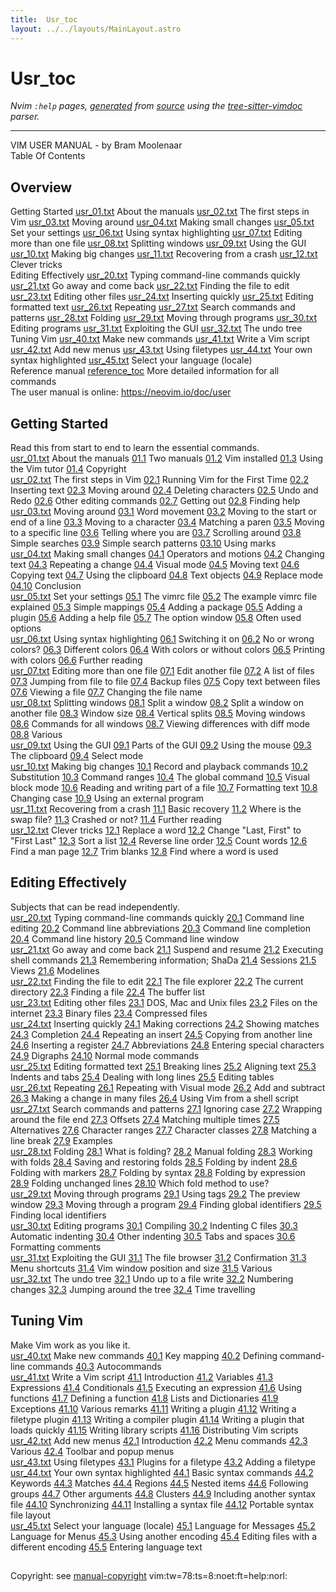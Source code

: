 ```yaml
---
title:  Usr_toc
layout: ../../layouts/MainLayout.astro
---
```


  <a name="usr_toc.txt"></a><a name="user-manual"></a><h1> Usr_toc</h1>
  <p>
    <i>
    Nvim <code>:help</code> pages, <a href="https://github.com/neovim/neovim/blob/master/scripts/gen_help_html.lua">generated</a>
    from <a href="https://github.com/neovim/neovim/blob/master/runtime/doc/usr_toc.txt">source</a>
    using the <a href="https://github.com/neovim/tree-sitter-vimdoc">tree-sitter-vimdoc</a> parser.
    </i>
  </p>
  <hr>
  <div class="old-help-para">		     VIM USER MANUAL - by Bram Moolenaar</div>
<div class="old-help-para">			      Table Of Contents</div>
<div class="old-help-para"><a name="_-overview"></a><h2 class="help-heading">Overview</h2></div>
<div class="old-help-para">Getting Started
<a href="/neovim-docs-web/en/usr_01#usr_01.txt">usr_01.txt</a>  About the manuals
<a href="/neovim-docs-web/en/usr_02#usr_02.txt">usr_02.txt</a>  The first steps in Vim
<a href="/neovim-docs-web/en/usr_03#usr_03.txt">usr_03.txt</a>  Moving around
<a href="/neovim-docs-web/en/usr_04#usr_04.txt">usr_04.txt</a>  Making small changes
<a href="/neovim-docs-web/en/usr_05#usr_05.txt">usr_05.txt</a>  Set your settings
<a href="/neovim-docs-web/en/usr_06#usr_06.txt">usr_06.txt</a>  Using syntax highlighting
<a href="/neovim-docs-web/en/usr_07#usr_07.txt">usr_07.txt</a>  Editing more than one file
<a href="/neovim-docs-web/en/usr_08#usr_08.txt">usr_08.txt</a>  Splitting windows
<a href="/neovim-docs-web/en/usr_09#usr_09.txt">usr_09.txt</a>  Using the GUI
<a href="/neovim-docs-web/en/usr_10#usr_10.txt">usr_10.txt</a>  Making big changes
<a href="/neovim-docs-web/en/usr_11#usr_11.txt">usr_11.txt</a>  Recovering from a crash
<a href="/neovim-docs-web/en/usr_12#usr_12.txt">usr_12.txt</a>  Clever tricks</div>
<div class="old-help-para">Editing Effectively
<a href="/neovim-docs-web/en/usr_20#usr_20.txt">usr_20.txt</a>  Typing command-line commands quickly
<a href="/neovim-docs-web/en/usr_21#usr_21.txt">usr_21.txt</a>  Go away and come back
<a href="/neovim-docs-web/en/usr_22#usr_22.txt">usr_22.txt</a>  Finding the file to edit
<a href="/neovim-docs-web/en/usr_23#usr_23.txt">usr_23.txt</a>  Editing other files
<a href="/neovim-docs-web/en/usr_24#usr_24.txt">usr_24.txt</a>  Inserting quickly
<a href="/neovim-docs-web/en/usr_25#usr_25.txt">usr_25.txt</a>  Editing formatted text
<a href="/neovim-docs-web/en/usr_26#usr_26.txt">usr_26.txt</a>  Repeating
<a href="/neovim-docs-web/en/usr_27#usr_27.txt">usr_27.txt</a>  Search commands and patterns
<a href="/neovim-docs-web/en/usr_28#usr_28.txt">usr_28.txt</a>  Folding
<a href="/neovim-docs-web/en/usr_29#usr_29.txt">usr_29.txt</a>  Moving through programs
<a href="/neovim-docs-web/en/usr_30#usr_30.txt">usr_30.txt</a>  Editing programs
<a href="/neovim-docs-web/en/usr_31#usr_31.txt">usr_31.txt</a>  Exploiting the GUI
<a href="/neovim-docs-web/en/usr_32#usr_32.txt">usr_32.txt</a>  The undo tree</div>
<div class="old-help-para">Tuning Vim
<a href="/neovim-docs-web/en/usr_40#usr_40.txt">usr_40.txt</a>  Make new commands
<a href="/neovim-docs-web/en/usr_41#usr_41.txt">usr_41.txt</a>  Write a Vim script
<a href="/neovim-docs-web/en/usr_42#usr_42.txt">usr_42.txt</a>  Add new menus
<a href="/neovim-docs-web/en/usr_43#usr_43.txt">usr_43.txt</a>  Using filetypes
<a href="/neovim-docs-web/en/usr_44#usr_44.txt">usr_44.txt</a>  Your own syntax highlighted
<a href="/neovim-docs-web/en/usr_45#usr_45.txt">usr_45.txt</a>  Select your language (locale)</div>
<div class="old-help-para">Reference manual
<a href="/neovim-docs-web/en/index#reference_toc">reference_toc</a>     More detailed information for all commands</div>
<div class="old-help-para">The user manual is online:
	<a href="https://neovim.io/doc/user">https://neovim.io/doc/user</a></div>
<div class="old-help-para"><a name="_-getting-started"></a><h2 class="help-heading">Getting Started</h2></div>
<div class="old-help-para">Read this from start to end to learn the essential commands.</div>
<div class="old-help-para"><a href="/neovim-docs-web/en/usr_01#usr_01.txt">usr_01.txt</a>  About the manuals
		<a href="/neovim-docs-web/en/usr_01#01.1">01.1</a>  	Two manuals
		<a href="/neovim-docs-web/en/usr_01#01.2">01.2</a>  	Vim installed
		<a href="/neovim-docs-web/en/usr_01#01.3">01.3</a>  	Using the Vim tutor
		<a href="/neovim-docs-web/en/usr_01#01.4">01.4</a>  	Copyright</div>
<div class="old-help-para"><a href="/neovim-docs-web/en/usr_02#usr_02.txt">usr_02.txt</a>  The first steps in Vim
		<a href="/neovim-docs-web/en/usr_02#02.1">02.1</a>  	Running Vim for the First Time
		<a href="/neovim-docs-web/en/usr_02#02.2">02.2</a>  	Inserting text
		<a href="/neovim-docs-web/en/usr_02#02.3">02.3</a>  	Moving around
		<a href="/neovim-docs-web/en/usr_02#02.4">02.4</a>  	Deleting characters
		<a href="/neovim-docs-web/en/usr_02#02.5">02.5</a>  	Undo and Redo
		<a href="/neovim-docs-web/en/usr_02#02.6">02.6</a>  	Other editing commands
		<a href="/neovim-docs-web/en/usr_02#02.7">02.7</a>  	Getting out
		<a href="/neovim-docs-web/en/usr_02#02.8">02.8</a>  	Finding help</div>
<div class="old-help-para"><a href="/neovim-docs-web/en/usr_03#usr_03.txt">usr_03.txt</a>  Moving around
		<a href="/neovim-docs-web/en/usr_03#03.1">03.1</a>  	Word movement
		<a href="/neovim-docs-web/en/usr_03#03.2">03.2</a>  	Moving to the start or end of a line
		<a href="/neovim-docs-web/en/usr_03#03.3">03.3</a>  	Moving to a character
		<a href="/neovim-docs-web/en/usr_03#03.4">03.4</a>  	Matching a paren
		<a href="/neovim-docs-web/en/usr_03#03.5">03.5</a>  	Moving to a specific line
		<a href="/neovim-docs-web/en/usr_03#03.6">03.6</a>  	Telling where you are
		<a href="/neovim-docs-web/en/usr_03#03.7">03.7</a>  	Scrolling around
		<a href="/neovim-docs-web/en/usr_03#03.8">03.8</a>  	Simple searches
		<a href="/neovim-docs-web/en/usr_03#03.9">03.9</a>  	Simple search patterns
		<a href="/neovim-docs-web/en/usr_03#03.10">03.10</a>  	Using marks</div>
<div class="old-help-para"><a href="/neovim-docs-web/en/usr_04#usr_04.txt">usr_04.txt</a>  Making small changes
		<a href="/neovim-docs-web/en/usr_04#04.1">04.1</a>  	Operators and motions
		<a href="/neovim-docs-web/en/usr_04#04.2">04.2</a>  	Changing text
		<a href="/neovim-docs-web/en/usr_04#04.3">04.3</a>  	Repeating a change
		<a href="/neovim-docs-web/en/usr_04#04.4">04.4</a>  	Visual mode
		<a href="/neovim-docs-web/en/usr_04#04.5">04.5</a>  	Moving text
		<a href="/neovim-docs-web/en/usr_04#04.6">04.6</a>  	Copying text
		<a href="/neovim-docs-web/en/usr_04#04.7">04.7</a>  	Using the clipboard
		<a href="/neovim-docs-web/en/usr_04#04.8">04.8</a>  	Text objects
		<a href="/neovim-docs-web/en/usr_04#04.9">04.9</a>  	Replace mode
		<a href="/neovim-docs-web/en/usr_04#04.10">04.10</a>  	Conclusion</div>
<div class="old-help-para"><a href="/neovim-docs-web/en/usr_05#usr_05.txt">usr_05.txt</a>  Set your settings
		<a href="/neovim-docs-web/en/usr_05#05.1">05.1</a>  	The vimrc file
		<a href="/neovim-docs-web/en/usr_05#05.2">05.2</a>  	The example vimrc file explained
		<a href="/neovim-docs-web/en/usr_05#05.3">05.3</a>  	Simple mappings
		<a href="/neovim-docs-web/en/usr_05#05.4">05.4</a>  	Adding a package
		<a href="/neovim-docs-web/en/usr_05#05.5">05.5</a>  	Adding a plugin
		<a href="/neovim-docs-web/en/usr_05#05.6">05.6</a>  	Adding a help file
		<a href="/neovim-docs-web/en/usr_05#05.7">05.7</a>  	The option window
		<a href="/neovim-docs-web/en/usr_05#05.8">05.8</a>  	Often used options</div>
<div class="old-help-para"><a href="/neovim-docs-web/en/usr_06#usr_06.txt">usr_06.txt</a>  Using syntax highlighting
		<a href="/neovim-docs-web/en/usr_06#06.1">06.1</a>  	Switching it on
		<a href="/neovim-docs-web/en/usr_06#06.2">06.2</a>  	No or wrong colors?
		<a href="/neovim-docs-web/en/usr_06#06.3">06.3</a>  	Different colors
		<a href="/neovim-docs-web/en/usr_06#06.4">06.4</a>  	With colors or without colors
		<a href="/neovim-docs-web/en/usr_06#06.5">06.5</a>  	Printing with colors
		<a href="/neovim-docs-web/en/usr_06#06.6">06.6</a>  	Further reading</div>
<div class="old-help-para"><a href="/neovim-docs-web/en/usr_07#usr_07.txt">usr_07.txt</a>  Editing more than one file
		<a href="/neovim-docs-web/en/usr_07#07.1">07.1</a>  	Edit another file
		<a href="/neovim-docs-web/en/usr_07#07.2">07.2</a>  	A list of files
		<a href="/neovim-docs-web/en/usr_07#07.3">07.3</a>  	Jumping from file to file
		<a href="/neovim-docs-web/en/usr_07#07.4">07.4</a>  	Backup files
		<a href="/neovim-docs-web/en/usr_07#07.5">07.5</a>  	Copy text between files
		<a href="/neovim-docs-web/en/usr_07#07.6">07.6</a>  	Viewing a file
		<a href="/neovim-docs-web/en/usr_07#07.7">07.7</a>  	Changing the file name</div>
<div class="old-help-para"><a href="/neovim-docs-web/en/usr_08#usr_08.txt">usr_08.txt</a>  Splitting windows
		<a href="/neovim-docs-web/en/usr_08#08.1">08.1</a>  	Split a window
		<a href="/neovim-docs-web/en/usr_08#08.2">08.2</a>  	Split a window on another file
		<a href="/neovim-docs-web/en/usr_08#08.3">08.3</a>  	Window size
		<a href="/neovim-docs-web/en/usr_08#08.4">08.4</a>  	Vertical splits
		<a href="/neovim-docs-web/en/usr_08#08.5">08.5</a>  	Moving windows
		<a href="/neovim-docs-web/en/usr_08#08.6">08.6</a>  	Commands for all windows
		<a href="/neovim-docs-web/en/usr_08#08.7">08.7</a>  	Viewing differences with diff mode
		<a href="/neovim-docs-web/en/usr_08#08.8">08.8</a>  	Various</div>
<div class="old-help-para"><a href="/neovim-docs-web/en/usr_09#usr_09.txt">usr_09.txt</a>  Using the GUI
		<a href="/neovim-docs-web/en/usr_09#09.1">09.1</a>  	Parts of the GUI
		<a href="/neovim-docs-web/en/usr_09#09.2">09.2</a>  	Using the mouse
		<a href="/neovim-docs-web/en/usr_09#09.3">09.3</a>  	The clipboard
		<a href="/neovim-docs-web/en/usr_09#09.4">09.4</a>  	Select mode</div>
<div class="old-help-para"><a href="/neovim-docs-web/en/usr_10#usr_10.txt">usr_10.txt</a>  Making big changes
		<a href="/neovim-docs-web/en/usr_10#10.1">10.1</a>  	Record and playback commands
		<a href="/neovim-docs-web/en/usr_10#10.2">10.2</a>  	Substitution
		<a href="/neovim-docs-web/en/usr_10#10.3">10.3</a>  	Command ranges
		<a href="/neovim-docs-web/en/usr_10#10.4">10.4</a>  	The global command
		<a href="/neovim-docs-web/en/usr_10#10.5">10.5</a>  	Visual block mode
		<a href="/neovim-docs-web/en/usr_10#10.6">10.6</a>  	Reading and writing part of a file
		<a href="/neovim-docs-web/en/usr_10#10.7">10.7</a>  	Formatting text
		<a href="/neovim-docs-web/en/usr_10#10.8">10.8</a>  	Changing case
		<a href="/neovim-docs-web/en/usr_10#10.9">10.9</a>  	Using an external program</div>
<div class="old-help-para"><a href="/neovim-docs-web/en/usr_11#usr_11.txt">usr_11.txt</a>  Recovering from a crash
		<a href="/neovim-docs-web/en/usr_11#11.1">11.1</a>  	Basic recovery
		<a href="/neovim-docs-web/en/usr_11#11.2">11.2</a>  	Where is the swap file?
		<a href="/neovim-docs-web/en/usr_11#11.3">11.3</a>  	Crashed or not?
		<a href="/neovim-docs-web/en/usr_11#11.4">11.4</a>  	Further reading</div>
<div class="old-help-para"><a href="/neovim-docs-web/en/usr_12#usr_12.txt">usr_12.txt</a>  Clever tricks
		<a href="/neovim-docs-web/en/usr_12#12.1">12.1</a>  	Replace a word
		<a href="/neovim-docs-web/en/usr_12#12.2">12.2</a>  	Change "Last, First" to "First Last"
		<a href="/neovim-docs-web/en/usr_12#12.3">12.3</a>  	Sort a list
		<a href="/neovim-docs-web/en/usr_12#12.4">12.4</a>  	Reverse line order
		<a href="/neovim-docs-web/en/usr_12#12.5">12.5</a>  	Count words
		<a href="/neovim-docs-web/en/usr_12#12.6">12.6</a>  	Find a man page
		<a href="/neovim-docs-web/en/usr_12#12.7">12.7</a>  	Trim blanks
		<a href="/neovim-docs-web/en/usr_12#12.8">12.8</a>  	Find where a word is used</div>
<div class="old-help-para"><a name="_-editing-effectively"></a><h2 class="help-heading">Editing Effectively</h2></div>
<div class="old-help-para">Subjects that can be read independently.</div>
<div class="old-help-para"><a href="/neovim-docs-web/en/usr_20#usr_20.txt">usr_20.txt</a>  Typing command-line commands quickly
		<a href="/neovim-docs-web/en/usr_20#20.1">20.1</a>  	Command line editing
		<a href="/neovim-docs-web/en/usr_20#20.2">20.2</a>  	Command line abbreviations
		<a href="/neovim-docs-web/en/usr_20#20.3">20.3</a>  	Command line completion
		<a href="/neovim-docs-web/en/usr_20#20.4">20.4</a>  	Command line history
		<a href="/neovim-docs-web/en/usr_20#20.5">20.5</a>  	Command line window</div>
<div class="old-help-para"><a href="/neovim-docs-web/en/usr_21#usr_21.txt">usr_21.txt</a>  Go away and come back
		<a href="/neovim-docs-web/en/usr_21#21.1">21.1</a>  	Suspend and resume
		<a href="/neovim-docs-web/en/usr_21#21.2">21.2</a>  	Executing shell commands
		<a href="/neovim-docs-web/en/usr_21#21.3">21.3</a>  	Remembering information; ShaDa
		<a href="/neovim-docs-web/en/usr_21#21.4">21.4</a>  	Sessions
		<a href="/neovim-docs-web/en/usr_21#21.5">21.5</a>  	Views
		<a href="/neovim-docs-web/en/usr_21#21.6">21.6</a>  	Modelines</div>
<div class="old-help-para"><a href="/neovim-docs-web/en/usr_22#usr_22.txt">usr_22.txt</a>  Finding the file to edit
		<a href="/neovim-docs-web/en/usr_22#22.1">22.1</a>  	The file explorer
		<a href="/neovim-docs-web/en/usr_22#22.2">22.2</a>  	The current directory
		<a href="/neovim-docs-web/en/usr_22#22.3">22.3</a>  	Finding a file
		<a href="/neovim-docs-web/en/usr_22#22.4">22.4</a>  	The buffer list</div>
<div class="old-help-para"><a href="/neovim-docs-web/en/usr_23#usr_23.txt">usr_23.txt</a>  Editing other files
		<a href="/neovim-docs-web/en/usr_23#23.1">23.1</a>  	DOS, Mac and Unix files
		<a href="/neovim-docs-web/en/usr_23#23.2">23.2</a>  	Files on the internet
		<a href="/neovim-docs-web/en/usr_23#23.3">23.3</a>  	Binary files
		<a href="/neovim-docs-web/en/usr_23#23.4">23.4</a>  	Compressed files</div>
<div class="old-help-para"><a href="/neovim-docs-web/en/usr_24#usr_24.txt">usr_24.txt</a>  Inserting quickly
		<a href="/neovim-docs-web/en/usr_24#24.1">24.1</a>  	Making corrections
		<a href="/neovim-docs-web/en/usr_24#24.2">24.2</a>  	Showing matches
		<a href="/neovim-docs-web/en/usr_24#24.3">24.3</a>  	Completion
		<a href="/neovim-docs-web/en/usr_24#24.4">24.4</a>  	Repeating an insert
		<a href="/neovim-docs-web/en/usr_24#24.5">24.5</a>  	Copying from another line
		<a href="/neovim-docs-web/en/usr_24#24.6">24.6</a>  	Inserting a register
		<a href="/neovim-docs-web/en/usr_24#24.7">24.7</a>  	Abbreviations
		<a href="/neovim-docs-web/en/usr_24#24.8">24.8</a>  	Entering special characters
		<a href="/neovim-docs-web/en/usr_24#24.9">24.9</a>  	Digraphs
		<a href="/neovim-docs-web/en/usr_24#24.10">24.10</a>  	Normal mode commands</div>
<div class="old-help-para"><a href="/neovim-docs-web/en/usr_25#usr_25.txt">usr_25.txt</a>  Editing formatted text
		<a href="/neovim-docs-web/en/usr_25#25.1">25.1</a>  	Breaking lines
		<a href="/neovim-docs-web/en/usr_25#25.2">25.2</a>  	Aligning text
		<a href="/neovim-docs-web/en/usr_25#25.3">25.3</a>  	Indents and tabs
		<a href="/neovim-docs-web/en/usr_25#25.4">25.4</a>  	Dealing with long lines
		<a href="/neovim-docs-web/en/usr_25#25.5">25.5</a>  	Editing tables</div>
<div class="old-help-para"><a href="/neovim-docs-web/en/usr_26#usr_26.txt">usr_26.txt</a>  Repeating
		<a href="/neovim-docs-web/en/usr_26#26.1">26.1</a>  	Repeating with Visual mode
		<a href="/neovim-docs-web/en/usr_26#26.2">26.2</a>  	Add and subtract
		<a href="/neovim-docs-web/en/usr_26#26.3">26.3</a>  	Making a change in many files
		<a href="/neovim-docs-web/en/usr_26#26.4">26.4</a>  	Using Vim from a shell script</div>
<div class="old-help-para"><a href="/neovim-docs-web/en/usr_27#usr_27.txt">usr_27.txt</a>  Search commands and patterns
		<a href="/neovim-docs-web/en/usr_27#27.1">27.1</a>  	Ignoring case
		<a href="/neovim-docs-web/en/usr_27#27.2">27.2</a>  	Wrapping around the file end
		<a href="/neovim-docs-web/en/usr_27#27.3">27.3</a>  	Offsets
		<a href="/neovim-docs-web/en/usr_27#27.4">27.4</a>  	Matching multiple times
		<a href="/neovim-docs-web/en/usr_27#27.5">27.5</a>  	Alternatives
		<a href="/neovim-docs-web/en/usr_27#27.6">27.6</a>  	Character ranges
		<a href="/neovim-docs-web/en/usr_27#27.7">27.7</a>  	Character classes
		<a href="/neovim-docs-web/en/usr_27#27.8">27.8</a>  	Matching a line break
		<a href="/neovim-docs-web/en/usr_27#27.9">27.9</a>  	Examples</div>
<div class="old-help-para"><a href="/neovim-docs-web/en/usr_28#usr_28.txt">usr_28.txt</a>  Folding
		<a href="/neovim-docs-web/en/usr_28#28.1">28.1</a>  	What is folding?
		<a href="/neovim-docs-web/en/usr_28#28.2">28.2</a>  	Manual folding
		<a href="/neovim-docs-web/en/usr_28#28.3">28.3</a>  	Working with folds
		<a href="/neovim-docs-web/en/usr_28#28.4">28.4</a>  	Saving and restoring folds
		<a href="/neovim-docs-web/en/usr_28#28.5">28.5</a>  	Folding by indent
		<a href="/neovim-docs-web/en/usr_28#28.6">28.6</a>  	Folding with markers
		<a href="/neovim-docs-web/en/usr_28#28.7">28.7</a>  	Folding by syntax
		<a href="/neovim-docs-web/en/usr_28#28.8">28.8</a>  	Folding by expression
		<a href="/neovim-docs-web/en/usr_28#28.9">28.9</a>  	Folding unchanged lines
		<a href="/neovim-docs-web/en/usr_28#28.10">28.10</a>  	Which fold method to use?</div>
<div class="old-help-para"><a href="/neovim-docs-web/en/usr_29#usr_29.txt">usr_29.txt</a>  Moving through programs
		<a href="/neovim-docs-web/en/usr_29#29.1">29.1</a>  	Using tags
		<a href="/neovim-docs-web/en/usr_29#29.2">29.2</a>  	The preview window
		<a href="/neovim-docs-web/en/usr_29#29.3">29.3</a>  	Moving through a program
		<a href="/neovim-docs-web/en/usr_29#29.4">29.4</a>  	Finding global identifiers
		<a href="/neovim-docs-web/en/usr_29#29.5">29.5</a>  	Finding local identifiers</div>
<div class="old-help-para"><a href="/neovim-docs-web/en/usr_30#usr_30.txt">usr_30.txt</a>  Editing programs
		<a href="/neovim-docs-web/en/usr_30#30.1">30.1</a>  	Compiling
		<a href="/neovim-docs-web/en/usr_30#30.2">30.2</a>  	Indenting C files
		<a href="/neovim-docs-web/en/usr_30#30.3">30.3</a>  	Automatic indenting
		<a href="/neovim-docs-web/en/usr_30#30.4">30.4</a>  	Other indenting
		<a href="/neovim-docs-web/en/usr_30#30.5">30.5</a>  	Tabs and spaces
		<a href="/neovim-docs-web/en/usr_30#30.6">30.6</a>  	Formatting comments</div>
<div class="old-help-para"><a href="/neovim-docs-web/en/usr_31#usr_31.txt">usr_31.txt</a>  Exploiting the GUI
		<a href="/neovim-docs-web/en/usr_31#31.1">31.1</a>  	The file browser
		<a href="/neovim-docs-web/en/usr_31#31.2">31.2</a>  	Confirmation
		<a href="/neovim-docs-web/en/usr_31#31.3">31.3</a>  	Menu shortcuts
		<a href="/neovim-docs-web/en/usr_31#31.4">31.4</a>  	Vim window position and size
		<a href="/neovim-docs-web/en/usr_31#31.5">31.5</a>  	Various</div>
<div class="old-help-para"><a href="/neovim-docs-web/en/usr_32#usr_32.txt">usr_32.txt</a>  The undo tree
		<a href="/neovim-docs-web/en/usr_32#32.1">32.1</a>  	Undo up to a file write
		<a href="/neovim-docs-web/en/usr_32#32.2">32.2</a>  	Numbering changes
		<a href="/neovim-docs-web/en/usr_32#32.3">32.3</a>  	Jumping around the tree
		<a href="/neovim-docs-web/en/usr_32#32.4">32.4</a>  	Time travelling</div>
<div class="old-help-para"><a name="_-tuning-vim"></a><h2 class="help-heading">Tuning Vim</h2></div>
<div class="old-help-para">Make Vim work as you like it.</div>
<div class="old-help-para"><a href="/neovim-docs-web/en/usr_40#usr_40.txt">usr_40.txt</a>  Make new commands
		<a href="/neovim-docs-web/en/usr_40#40.1">40.1</a>  	Key mapping
		<a href="/neovim-docs-web/en/usr_40#40.2">40.2</a>  	Defining command-line commands
		<a href="/neovim-docs-web/en/usr_40#40.3">40.3</a>  	Autocommands</div>
<div class="old-help-para"><a href="/neovim-docs-web/en/usr_41#usr_41.txt">usr_41.txt</a>  Write a Vim script
		<a href="/neovim-docs-web/en/usr_41#41.1">41.1</a>  	Introduction
		<a href="/neovim-docs-web/en/usr_41#41.2">41.2</a>  	Variables
		<a href="/neovim-docs-web/en/usr_41#41.3">41.3</a>  	Expressions
		<a href="/neovim-docs-web/en/usr_41#41.4">41.4</a>  	Conditionals
		<a href="/neovim-docs-web/en/usr_41#41.5">41.5</a>  	Executing an expression
		<a href="/neovim-docs-web/en/usr_41#41.6">41.6</a>  	Using functions
		<a href="/neovim-docs-web/en/usr_41#41.7">41.7</a>  	Defining a function
		<a href="/neovim-docs-web/en/usr_41#41.8">41.8</a>  	Lists and Dictionaries
		<a href="/neovim-docs-web/en/usr_41#41.9">41.9</a>  	Exceptions
		<a href="/neovim-docs-web/en/usr_41#41.10">41.10</a>  	Various remarks
		<a href="/neovim-docs-web/en/usr_41#41.11">41.11</a>  	Writing a plugin
		<a href="/neovim-docs-web/en/usr_41#41.12">41.12</a>  	Writing a filetype plugin
		<a href="/neovim-docs-web/en/usr_41#41.13">41.13</a>  	Writing a compiler plugin
		<a href="/neovim-docs-web/en/usr_41#41.14">41.14</a>  	Writing a plugin that loads quickly
		<a href="/neovim-docs-web/en/usr_41#41.15">41.15</a>  	Writing library scripts
		<a href="/neovim-docs-web/en/usr_41#41.16">41.16</a>  	Distributing Vim scripts</div>
<div class="old-help-para"><a href="/neovim-docs-web/en/usr_42#usr_42.txt">usr_42.txt</a>  Add new menus
		<a href="/neovim-docs-web/en/usr_42#42.1">42.1</a>  	Introduction
		<a href="/neovim-docs-web/en/usr_42#42.2">42.2</a>  	Menu commands
		<a href="/neovim-docs-web/en/usr_42#42.3">42.3</a>  	Various
		<a href="/neovim-docs-web/en/usr_42#42.4">42.4</a>  	Toolbar and popup menus</div>
<div class="old-help-para"><a href="/neovim-docs-web/en/usr_43#usr_43.txt">usr_43.txt</a>  Using filetypes
		<a href="/neovim-docs-web/en/usr_43#43.1">43.1</a>  	Plugins for a filetype
		<a href="/neovim-docs-web/en/usr_43#43.2">43.2</a>  	Adding a filetype</div>
<div class="old-help-para"><a href="/neovim-docs-web/en/usr_44#usr_44.txt">usr_44.txt</a>  Your own syntax highlighted
		<a href="/neovim-docs-web/en/usr_44#44.1">44.1</a>  	Basic syntax commands
		<a href="/neovim-docs-web/en/usr_44#44.2">44.2</a>  	Keywords
		<a href="/neovim-docs-web/en/usr_44#44.3">44.3</a>  	Matches
		<a href="/neovim-docs-web/en/usr_44#44.4">44.4</a>  	Regions
		<a href="/neovim-docs-web/en/usr_44#44.5">44.5</a>  	Nested items
		<a href="/neovim-docs-web/en/usr_44#44.6">44.6</a>  	Following groups
		<a href="/neovim-docs-web/en/usr_44#44.7">44.7</a>  	Other arguments
		<a href="/neovim-docs-web/en/usr_44#44.8">44.8</a>  	Clusters
		<a href="/neovim-docs-web/en/usr_44#44.9">44.9</a>  	Including another syntax file
		<a href="/neovim-docs-web/en/usr_44#44.10">44.10</a>  	Synchronizing
		<a href="/neovim-docs-web/en/usr_44#44.11">44.11</a>  	Installing a syntax file
		<a href="/neovim-docs-web/en/usr_44#44.12">44.12</a>  	Portable syntax file layout</div>
<div class="old-help-para"><a href="/neovim-docs-web/en/usr_45#usr_45.txt">usr_45.txt</a>  Select your language (locale)
		<a href="/neovim-docs-web/en/usr_45#45.1">45.1</a>  	Language for Messages
		<a href="/neovim-docs-web/en/usr_45#45.2">45.2</a>  	Language for Menus
		<a href="/neovim-docs-web/en/usr_45#45.3">45.3</a>  	Using another encoding
		<a href="/neovim-docs-web/en/usr_45#45.4">45.4</a>  	Editing files with a different encoding
		<a href="/neovim-docs-web/en/usr_45#45.5">45.5</a>  	Entering language text</div>
<div class="old-help-para"><a name="_-"></a><h2 class="help-heading"></h2>Copyright: see <a href="/neovim-docs-web/en/usr_01#manual-copyright">manual-copyright</a>  vim:tw=78:ts=8:noet:ft=help:norl:</div>

  
  